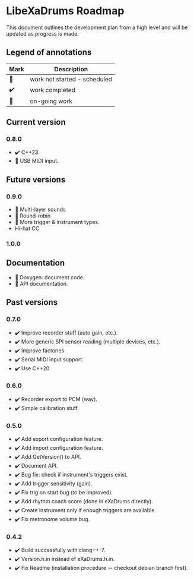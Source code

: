 # LibeXaDrums Roadmap

This document outlines the development plan from a high level and will be updated as progress is made.

## Legend of annotations

| Mark | Description                  |
| ---- | ---------------------------- |
| 🚧   | work not started - scheduled |
| ✔️ | work completed               |
| 📝   | on-going work                |

## Current version

### 0.8.0

- ✔️ C++23.
- 📝 USB MIDI input.

## Future versions

### 0.9.0

- 🚧 Multi-layer sounds
- 🚧 Round-robin
- 🚧 More trigger & instrument types.
- Hi-hat CC

### 1.0.0

## Documentation

- 🚧 Doxygen: document code.
- 🚧 API documentation.

## Past versions

### 0.7.0

- ✔️ Improve recorder stuff (auto gain, etc.).
- ✔️ More generic SPI sensor reading (multiple devices, etc.).
- ✔️ Improve factories
- ✔️ Serial MIDI input support.
- ✔️ Use C++20

### 0.6.0

- ✔️ Recorder export to PCM (wav).
- ✔️ Simple calibration stuff.

### 0.5.0

- ✔️ Add export configuration feature.
- ✔️ Add import configuration feature.
- ✔️ Add GetVersion() to API.
- ✔️ Document API.
- ✔️ Bug fix: check if instrument's triggers exist.
- ✔️ Add trigger sensitivity (gain).
- ✔️ Fix trig on start bug (to be improved).
- ✔️ Add rhythm coach score (done in eXaDrums directly).
- ✔️ Create instrument only if enough triggers are available.
- ✔️ Fix metronome volume bug.

### 0.4.2

- ✔️ Build successfully with clang++-7.
- ✔️ Version.h.in instead of eXaDrums.h.in.
- ✔️ Fix Readme (installation procedure -- checkout debian branch first).
